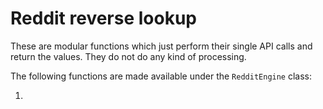 # Reddit reverse lookup

These are modular functions which just perform their single API calls and return the values. They do not do any kind of processing.

The following functions are made available under the `RedditEngine` class:

1. 